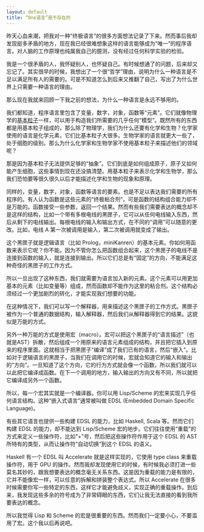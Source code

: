 ```yaml
---
layout: default
title: “One语言”是不存在的
---
```



昨天心血来潮，把我对一种“终极语言”的很多方面想法记录了下来。然而事后我却发现挺多矛盾的地方，现在我已经很难想象这样的语言能够成为“唯一”的程序语言。对人脑的工作原理也纯属我自己的臆测，没有经过任何科学实验的检验。

我是一个很矛盾的人，我怀疑别人，也怀疑自己。有时候想通了的问题，后来却又忘记了。其实很早的时候，我想出了一个很“哲学”理由，说明为什么一种语言是不足以满足所有人的需要的。可是不知道怎么到后来又推翻了自己，写出了为什么世界上只需要一种语言的理由。

那么现在我就来回顾一下我之前的想法，为什么一种语言是永远不够用的。

我们都知道，程序语言里包含了变量，数字，对象，函数等“元素”。它们就像物理学的<a href="http://en.wikipedia.org/wiki/Elementary_particle">基本粒子</a>一样，可以用于构造我们所需要的几乎任何“模型”。既然所有的东西都是用基本粒子组成的，那么除了物理学，我们为什么还要有化学和生物？化学家使用的语言是化学元素，它们比基本粒子大很多。生物学家的语言就更大一些了，处于细胞的级别。那么为什么化学家和生物学家不使用基本粒子来描述他们的领域呢？

那是因为基本粒子无法提供足够的“抽象”。它们到底是如何组成原子，原子又如何能产生细胞，这些事情到现在还没搞清楚。用基本粒子来表示化学和生物学，那么我们恐怕要等很久很久以后才能描述化学和生物的现象和原理。

同样的，变量，数字，对象，函数等语言的要素。也是不足以表达我们需要的所有程序的。有人认为函数是这些元素的“终极粘合剂”，可是函数的结构组合能力却不是万能的。函数接受一些参数，返回一个结果。然而有些我们需要表达的概念却不是这样的结构，比如一个带有多根电线的黑匣子，它可以从任何电线输入东西，然后从剩下的电线输出。每根电线的输入和输出方式，在不同的“调用”可以随意的更改。比如，电线 A 第一次被调用是输入，第二次被调用就变成了输出。

这个黑匣子就是逻辑语言（比如 Prolog，miniKanren）的基本元素。你如何用函数来表示它呢？你不能。因为不管你怎么把函数组合起来，这个黑匣子的电线不是连接到函数的输入，就是连接到输出。所以它们总是有“固定”的方向，不能满足这种奇怪的黑匣子的工作方式。

所以一旦出现了这种东西，我们就需要为语言加入新的元素。这个元素可以用更加基本的元素（比如变量等）组成，然而函数却不能作为这里的粘合剂。这个结构必须经过一个更加剧烈的转化，才能实现我们想要的功能。

在这种情况下，我们可以写一个解释器，用来描述这个黑匣子的工作方式。黑匣子被作为一个普通的数据结构，输入解释器，然后我们从解释器得到它的结果。这貌似是万能的方式。

另外一种万能的方式是使用宏（macro）。宏可以把这个黑匣子的“语言描述”（也就是AST）拆散，然后组成一个用原来的语言元素组成的结构，并且把它插入到原来的程序里面。这就相当于把黑匣子“编译”成了我们已有的语言，然后“嵌入”。比如对于逻辑语言的黑匣子，当我们在调用它的时候，宏就会知道它的输入和输出的“方向”。一旦知道了这个方向，它的行为方式就会像一个函数，所以我们就可以以此把它编译成函数。在下一个调用的地方，输入输出的方向又有不同，所以就把它编译成另外一个函数。

所以，每一个宏其实就是一个编译器。你可以用 Lisp/Scheme 的宏来实现几乎任何语言结构。这种“嵌入式语言”通常被叫做 EDSL (Embedded Domain Specific Language)。

有些其它语言也提供一些构建 EDSL 的能力，比如 Haskell, Scala 等。然而它们构建 EDSL 的能力，却不能达到 Lisp/Scheme 宏的地步。它们往往使用“重载”的方式来定义一些操作符，比如"+"号，然后把这些操作符作用于这个 EDSL 的 AST 所特有的类型，从而让操作符“自动切换”到这个 EDSL 的语义。

Haskell 有一个 EDSL 叫 Accelerate 就是这样实现的，它使用 type class 来重载操作符，用于 GPU 的操作。然而我却发现使用它的时候，有时候我必须打进一些莫名其妙的，跟我想要表达的概念毫无关系东西。这是因为重载的能力是有限的，它并不能像宏一样，可以任意的拆解和拼装整个表达式。所以 Accelerate 在很多时候需要你写一些特定的东西，这样它才能避免歧义，实现正确的重载操作。到后来，我发现这些多余的符号成为了非常碍眼的东西，它们让我无法直接的看到我所要表达的概念。

所以我觉得 Lisp 和 Scheme 的宏是很重要的东西。然而我们一定要小心，不要滥用了宏。这个我以后再说吧。
